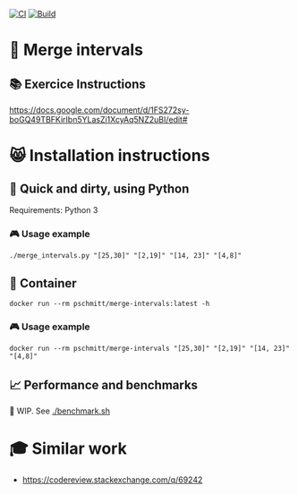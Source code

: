 [![CI](https://github.com/pschmitt/daimler-tss-coding-task-02/actions/workflows/ci.yaml/badge.svg)](https://github.com/pschmitt/daimler-tss-coding-task-02/actions/workflows/ci.yaml)
[![Build](https://github.com/pschmitt/daimler-tss-coding-task-02/actions/workflows/build.yaml/badge.svg)](https://github.com/pschmitt/daimler-tss-coding-task-02/actions/workflows/build.yaml)

# 🔀 Merge intervals

## 📚 Exercice Instructions

https://docs.google.com/document/d/1FS272sy-boGQ49TBFKirIbn5YLasZi1XcyAq5NZ2uBI/edit#

# 😸 Installation instructions

## 🐍 Quick and dirty, using Python

Requirements: Python 3

### 🎮 Usage example

```shell
./merge_intervals.py "[25,30]" "[2,19]" "[14, 23]" "[4,8]"
```

## 🐋 Container

```shell
docker run --rm pschmitt/merge-intervals:latest -h
```

### 🎮 Usage example

```shell
docker run --rm pschmitt/merge-intervals "[25,30]" "[2,19]" "[14, 23]" "[4,8]"
```

## 📈 Performance and benchmarks

🚧 WIP. See [./benchmark.sh](./benchmark.sh)

# 🎓 Similar work

- https://codereview.stackexchange.com/q/69242
